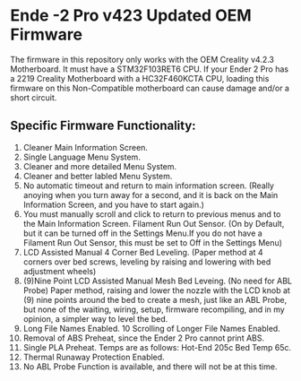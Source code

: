 # Ende -2 Pro v423 Updated OEM Firmware
The firmware in this repository only works with the OEM Creality v4.2.3 Motherboard. It must have a STM32F103RET6 CPU. If your Ender 2 Pro has a 2219 Creality Motherboard with a HC32F460KCTA CPU, loading this firmware on this Non-Compatible motherboard can cause damage and/or a short circuit.
## Specific Firmware Functionality:
1. Cleaner Main Information Screen.
2. Single Language Menu System.
3. Cleaner and more detailed Menu System.
4. Cleaner and better labled Menu System.
5. No automatic timeout and return to main information screen. (Really anoying when you turn away for a second, and it is back on the Main Information Screen, and you have to start again.)
6. You must manually scroll and click to return to previous menus and to the Main Information Screen.
Filament Run Out Sensor. (On by Default, but it can be turned off in the Settings Menu.If you do not have a Filament Run Out Sensor, this must be set to Off in the Settings Menu)
7. LCD Assisted Manual 4 Corner Bed Leveling. (Paper method at 4 corners over bed screws, leveling by raising and lowering with bed adjustment wheels)
8. (9)Nine Point LCD Assisted Manual Mesh Bed Leveing. (No need for ABL Probe) Paper method, raising and lower the nozzle with the LCD knob at (9) nine points around the bed to create a mesh, just like an ABL Probe, but none of the waiting, wiring, setup, firmware recompiling, and in my opinion, a simpler way to level the bed.
9. Long File Names Enabled.
10 Scrolling of Longer File Names Enabled.
11. Removal of ABS Preheat, since the Ender 2 Pro cannot print ABS.
13. Single PLA Preheat. Temps are as follows: Hot-End 205c Bed Temp 65c.
14. Thermal Runaway Protection Enabled.
15. No ABL Probe Function is available, and there will not be at this time.
